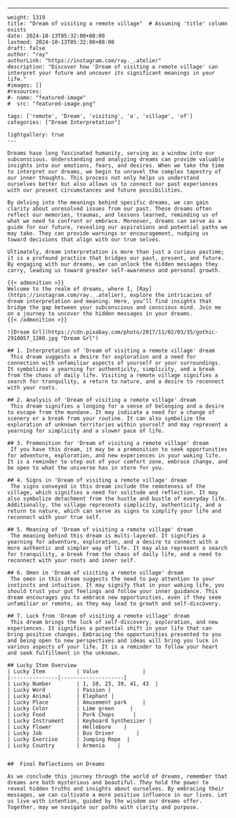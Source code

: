 ---
    weight: 1319
    title: "Dream of visiting a remote village"  # Assuming 'title' column exists
    date: 2024-10-13T05:32:00+08:00
    lastmod: 2024-10-13T05:32:00+08:00
    draft: false
    author: "ray"
    authorLink: "https://instagram.com/ray._.atelier"
    description: "Discover how 'Dream of visiting a remote village' can interpret your future and uncover its significant meanings in your life."
    #images: []
    #resources:
    #- name: "featured-image"
    #  src: "featured-image.png"
    
    tags: ['remote', 'Dream', 'visiting', 'a', 'village', 'of']
    categories: ["Dream Interpretation"]
    
    lightgallery: true
    ---
    
    Dreams have long fascinated humanity, serving as a window into our subconscious. Understanding and analyzing dreams can provide valuable insights into our emotions, fears, and desires. When we take the time to interpret our dreams, we begin to unravel the complex tapestry of our inner thoughts. This process not only helps us understand ourselves better but also allows us to connect our past experiences with our present circumstances and future possibilities.
    
    By delving into the meanings behind specific dreams, we can gain clarity about unresolved issues from our past. These dreams often reflect our memories, traumas, and lessons learned, reminding us of what we need to confront or embrace. Moreover, dreams can serve as a guide for our future, revealing our aspirations and potential paths we may take. They can provide warnings or encouragement, nudging us toward decisions that align with our true selves.
    
    Ultimately, dream interpretation is more than just a curious pastime; it is a profound practice that bridges our past, present, and future. By engaging with our dreams, we can unlock the hidden messages they carry, leading us toward greater self-awareness and personal growth.
    
    {{< admonition >}}
    Welcome to the realm of dreams, where I, [Ray](https://instagram.com/ray._.atelier), explore the intricacies of dream interpretation and meaning. Here, you’ll find insights that bridge the gap between your subconscious and conscious mind. Join me on a journey to uncover the hidden messages in your dreams.
    {{< /admonition >}}
    
    ![Dream Grl](https://cdn.pixabay.com/photo/2017/11/02/03/35/gothic-2910057_1280.jpg "Dream Grl")
    
    ## 1. Interpretation of 'Dream of visiting a remote village' dream
     This dream suggests a desire for exploration and a need for connection with unfamiliar aspects of yourself or your surroundings. It symbolizes a yearning for authenticity, simplicity, and a break from the chaos of daily life. Visiting a remote village signifies a search for tranquility, a return to nature, and a desire to reconnect with your roots.
    
    ## 2. Analysis of 'Dream of visiting a remote village' dream
     This dream signifies a longing for a sense of belonging and a desire to escape from the mundane. It may indicate a need for a change of scenery or a break from your routine. It can also symbolize the exploration of unknown territories within yourself and may represent a yearning for simplicity and a slower pace of life.
    
    ## 3. Premonition for 'Dream of visiting a remote village' dream
     If you have this dream, it may be a premonition to seek opportunities for adventure, exploration, and new experiences in your waking life. It is a reminder to step out of your comfort zone, embrace change, and be open to what the universe has in store for you.
    
    ## 4. Signs in 'Dream of visiting a remote village' dream
     The signs conveyed in this dream include the remoteness of the village, which signifies a need for solitude and reflection. It may also symbolize detachment from the hustle and bustle of everyday life. Additionally, the village represents simplicity, authenticity, and a return to nature, which can serve as signs to simplify your life and reconnect with your true self.
    
    ## 5. Meaning of 'Dream of visiting a remote village' dream
     The meaning behind this dream is multi-layered. It signifies a yearning for adventure, exploration, and a desire to connect with a more authentic and simpler way of life. It may also represent a search for tranquility, a break from the chaos of daily life, and a need to reconnect with your roots and inner self.
    
    ## 6. Omen in 'Dream of visiting a remote village' dream
     The omen in this dream suggests the need to pay attention to your instincts and intuition. It may signify that in your waking life, you should trust your gut feelings and follow your inner guidance. This dream encourages you to embrace new opportunities, even if they seem unfamiliar or remote, as they may lead to growth and self-discovery.
    
    ## 7. Luck from 'Dream of visiting a remote village' dream
     This dream brings the luck of self-discovery, exploration, and new experiences. It signifies a potential shift in your life that can bring positive changes. Embracing the opportunities presented to you and being open to new perspectives and ideas will bring you luck in various aspects of your life. It is a reminder to follow your heart and seek fulfillment in the unknown.
    
    ## Lucky Item Overview
    | Lucky Item          | Value              |
    |---------------|--------------------|
    | Lucky Number        | 1, 10, 23, 39, 41, 43  |
    | Lucky Word          | Passion |
    | Lucky Animal        | Elephant |
    | Lucky Place         | Amusement park     |
    | Lucky Color         | Lime green     |
    | Lucky Food          | Pork Chops      |
    | Lucky Instrument    | Keyboard Synthesizer |
    | Lucky Flower        | Hellebore    |
    | Lucky Job           | Bus Driver       |
    | Lucky Exercise      | Jumping Rope  |
    | Lucky Country       | Armenia    |
    
    
    ##  Final Reflections on Dreams
    
    As we conclude this journey through the world of dreams, remember that dreams are both mysterious and beautiful. They hold the power to reveal hidden truths and insights about ourselves. By embracing their messages, we can cultivate a more positive influence in our lives. Let us live with intention, guided by the wisdom our dreams offer. Together, may we navigate our paths with clarity and purpose.
    